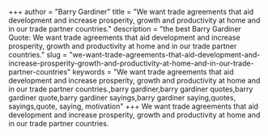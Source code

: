 +++
author = "Barry Gardiner"
title = "We want trade agreements that aid development and increase prosperity, growth and productivity at home and in our trade partner countries."
description = "the best Barry Gardiner Quote: We want trade agreements that aid development and increase prosperity, growth and productivity at home and in our trade partner countries."
slug = "we-want-trade-agreements-that-aid-development-and-increase-prosperity-growth-and-productivity-at-home-and-in-our-trade-partner-countries"
keywords = "We want trade agreements that aid development and increase prosperity, growth and productivity at home and in our trade partner countries.,barry gardiner,barry gardiner quotes,barry gardiner quote,barry gardiner sayings,barry gardiner saying,quotes, sayings,quote, saying, motivation"
+++
We want trade agreements that aid development and increase prosperity, growth and productivity at home and in our trade partner countries.
